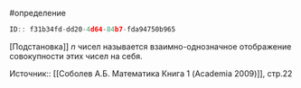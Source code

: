 #определение

```javascript
ID:: f31b34fd-dd20-4d64-84b7-fda94750b965 
```

[Подстановка]] _n_ чисел называется взаимно-однозначное отображение совокупности этих чисел на себя.

Источник:: [[Соболев А.Б. Математика Книга 1 (Academia 2009)]], стр.22

